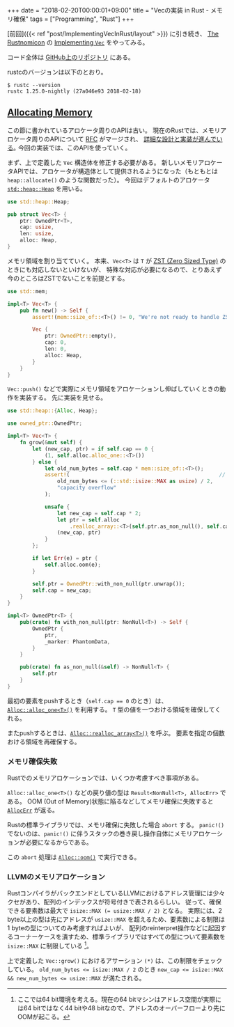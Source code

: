 +++
date = "2018-02-20T00:00:01+09:00"
title = "Vecの実装 in Rust - メモリ確保"
tags = ["Programming", "Rust"]
+++

[前回]({{< ref "post/ImplementingVecInRust/layout" >}}) に引き続き、
[The Rustnomicon](https://doc.rust-lang.org/nomicon) の [Implementing `Vec`](https://doc.rust-lang.org/nomicon/vec.html) をやってみる。

コード全体は [GitHub上のリポジトリ](https://github.com/ordovicia/rustnomicon_vec.git) にある。

rustcのバージョンは以下のとおり。

```console
$ rustc --version
rustc 1.25.0-nightly (27a046e93 2018-02-18)
```

## [Allocating Memory](https://doc.rust-lang.org/nomicon/vec-alloc.html)

この節に書かれているアロケータ周りのAPIは古い。
現在のRustでは、メモリアロケータ周りのAPIについて [RFC](https://github.com/rust-lang/rfcs/pull/1398) がマージされ、
[詳細な設計と実装が進んでいる](https://github.com/rust-lang/rust/issues/32838)｡
今回の実装では、このAPIを使っていく。

まず、上で定義した `Vec` 構造体を修正する必要がある。
新しいメモリアロケータAPIでは、アロケータが構造体として提供されるようになった（もともとは `heap::allocate()` のような関数だった）。
今回はデフォルトのアロケータ [`std::heap::Heap`](https://github.com/rust-lang/rust/blob/27a046e9338fb0455c33b13e8fe28da78212dedc/src/liballoc/heap.rs#L78) を用いる。

```rust
use std::heap::Heap;

pub struct Vec<T> {
    ptr: OwnedPtr<T>,
    cap: usize,
    len: usize,
    alloc: Heap,
}
```

メモリ領域を割り当てていく。
本来、`Vec<T>` は `T` が [ZST (Zero Sized Type)](https://doc.rust-lang.org/nomicon/exotic-sizes.html#zero-sized-types-zsts) のときにも対応しないといけないが、
特殊な対応が必要になるので、とりあえず今のところはZSTでないことを前提とする。

```rust
use std::mem;

impl<T> Vec<T> {
    pub fn new() -> Self {
        assert!(mem::size_of::<T>() != 0, "We're not ready to handle ZSTs");

        Vec {
            ptr: OwnedPtr::empty(),
            cap: 0,
            len: 0,
            alloc: Heap,
        }
    }
}
```

`Vec::push()` などで実際にメモリ領域をアロケーションし伸ばしていくときの動作を実装する。
先に実装を見せる。

```rust
use std::heap::{Alloc, Heap};

use owned_ptr::OwnedPtr;

impl<T> Vec<T> {
    fn grow(&mut self) {
        let (new_cap, ptr) = if self.cap == 0 {
            (1, self.alloc.alloc_one::<T>())
        } else {
            let old_num_bytes = self.cap * mem::size_of::<T>();
            assert!(                                                // (*) explained below
                old_num_bytes <= (::std::isize::MAX as usize) / 2,
                "capacity overflow"
            );

            unsafe {
                let new_cap = self.cap * 2;
                let ptr = self.alloc
                    .realloc_array::<T>(self.ptr.as_non_null(), self.cap, new_cap);
                (new_cap, ptr)
            }
        };

        if let Err(e) = ptr {
            self.alloc.oom(e);
        }

        self.ptr = OwnedPtr::with_non_null(ptr.unwrap());
        self.cap = new_cap;
    }
}

impl<T> OwnedPtr<T> {
    pub(crate) fn with_non_null(ptr: NonNull<T>) -> Self {
        OwnedPtr {
            ptr,
            _marker: PhantomData,
        }
    }

    pub(crate) fn as_non_null(&self) -> NonNull<T> {
        self.ptr
    }
}
```

最初の要素をpushするとき（`self.cap == 0` のとき）は、
[`Alloc::alloc_one<T>()`](https://github.com/rust-lang/rust/blob/27a046e9338fb0455c33b13e8fe28da78212dedc/src/liballoc/allocator.rs#L898) を利用する。
`T` 型の値を一つおける領域を確保してくれる。

またpushするときは、[`Alloc::realloc_array<T>()`](https://github.com/rust-lang/rust/blob/27a046e9338fb0455c33b13e8fe28da78212dedc/src/liballoc/allocator.rs#L1014) を呼ぶ。
要素を指定の個数おける領域を再確保する。

### メモリ確保失敗

Rustでのメモリアロケーションでは、いくつか考慮すべき事項がある。

`Alloc::alloc_one<T>()` などの戻り値の型は `Result<NonNull<T>, AllocErr>` である。
OOM (Out of Memory)状態に陥るなどしてメモリ確保に失敗すると
[`AllocErr`](https://github.com/rust-lang/rust/blob/27a046e9338fb0455c33b13e8fe28da78212dedc/src/liballoc/allocator.rs#L310) が返る。

Rustの標準ライブラリでは、メモリ確保に失敗した場合 `abort` する。
`panic!()` でないのは、`panic!()` に伴うスタックの巻き戻し操作自体にメモリアロケーションが必要になるからである。

この `abort` 処理は [`Alloc::oom()`](https://github.com/rust-lang/rust/blob/27a046e9338fb0455c33b13e8fe28da78212dedc/src/liballoc/allocator.rs#L552) で実行できる。

### LLVMのメモリアロケーション

RustコンパイラがバックエンドとしているLLVMにおけるアドレス管理には少々クセがあり、配列のインデックスが符号付きで表されるらしい。
従って、確保できる要素数は最大で `isize::MAX (= usize::MAX / 2)` となる。
実際には、2 byte以上の型は先にアドレスが `usize::MAX` を超えるため、要素数による制限は1 byteの型についてのみ考慮すればよいが、
配列のreinterpret操作などに起因するコーナーケースを潰すため、標準ライブラリではすべての型について要素数を `isize::MAX` に制限している [^1]。

上で定義した `Vec::grow()` におけるアサーション `(*)` は、この制限をチェックしている。
`old_num_bytes <= isize::MAX / 2` のとき `new_cap <= isize::MAX && new_num_bytes <= usize::MAX` が満たされる。

[^1]: ここでは64 bit環境を考える。現在の64 bitマシンはアドレス空間が実際には64 bitではなく44 bitや48 bitなので、アドレスのオーバーフローより先にOOMが起こる。
